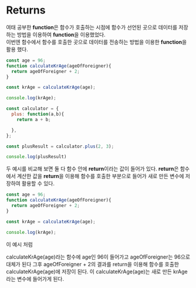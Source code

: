 # Returns

여태 공부한 **function**은 함수가 호출하는 시점에 함수가 선언된 곳으로 데이터를 저장하는 방법을 이용하여 **function**을 이용했었다.<br> 이번엔 함수에서 함수를 호출한 곳으로 데이터를 전송하는 방법을 이용한 **function**을 활용 했다.

```javascript
const age = 96;
function calculateKrAge(ageOfForeigner){
  return ageOfForeigner + 2;
}

const krAge = calculateKrAge(age);

console.log(krAge); 

```

```javascript
const calculator = {
  plus: function(a,b){
    return a + b;

  },
};

const plusResult = calculator.plus(2, 3);

console.log(plusResult)
```

두 예시를 비교해 보면 둘 다 함수 안에 **return**이라는 값이 들어가 있다. **return**은 함수에서 계산한 값을 **return**을 이용해 함수를 호출한 부분으로 들어가 새로 만든 변수에 저장하여 활용할 수 있다.

```javascript
const age = 96;
function calculateKrAge(ageOfForeigner){
  return ageOfForeigner + 2;
}

const krAge = calculateKrAge(age);

console.log(krAge); 
```
이 예시 처럼 

calculateKrAge(age)라는 함수에 age인 96이 들어가고 ageOfForeigner는 96으로 대체가 된다 그후 ageOfForeigner + 2의 결과를 return을 이용해 함수를 호출한 calculateKrAge(age)에 저장이 된다. 이 calculateKrAge(age)는 새로 만든 krAge라는 변수에 들어가게 된다.